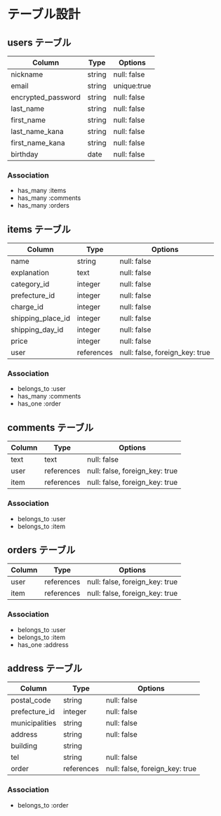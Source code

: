 # テーブル設計

## users テーブル

| Column             | Type   | Options                            |
| ------------------ | ------ | ---------------------------------- |
| nickname           | string | null: false                        |
| email              | string | unique:true                        |
| encrypted_password | string | null: false                        |
| last_name          | string | null: false                        |
| first_name         | string | null: false                        |
| last_name_kana     | string | null: false                        |
| first_name_kana    | string | null: false                        |
| birthday           | date   | null: false                        |

### Association

- has_many :items
- has_many :comments
- has_many :orders

## items テーブル

| Column             | Type       | Options                        |
| ------------------ | ---------- | ------------------------------ |
| name               | string     | null: false                    |
| explanation        | text       | null: false                    |
| category_id        | integer    | null: false                    |
| prefecture_id      | integer    | null: false                    |
| charge_id          | integer    | null: false                    |
| shipping_place_id  | integer    | null: false                    |
| shipping_day_id    | integer    | null: false                    |
| price              | integer    | null: false                    |
| user               | references | null: false, foreign_key: true |

### Association

- belongs_to :user
- has_many :comments
- has_one  :order

## comments テーブル

| Column    | Type       | Options                        |
| ----------| ---------- | ------------------------------ |
| text      | text       | null: false                    |
| user      | references | null: false, foreign_key: true |
| item      | references | null: false, foreign_key: true |

### Association

- belongs_to :user
- belongs_to :item

## orders テーブル

| Column          | Type       | Options                        |
| ----------------| ---------- | ------------------------------ |
| user            | references | null: false, foreign_key: true |
| item            | references | null: false, foreign_key: true |

### Association

- belongs_to :user
- belongs_to :item
- has_one    :address

## address テーブル

| Column          | Type       | Options                        |
| --------------- | ---------- | ------------------------------ |
| postal_code     | string     | null: false                    |
| prefecture_id   | integer    | null: false                    |
| municipalities  | string     | null: false                    |
| address         | string     | null: false                    |
| building        | string     |                                |
| tel             | string     | null: false                    |
| order           | references | null: false, foreign_key: true |

### Association

- belongs_to :order